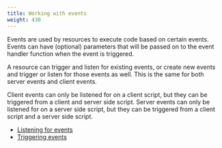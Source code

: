 ```yaml
---
title: Working with events
weight: 430
---
```


Events are used by resources to execute code based on certain events. Events can have (optional) parameters that will be
passed on to the event handler function when the event is triggered.

A resource can trigger and listen for existing events, or create new events and trigger or listen for those events as
well. This is the same for both server events and client events.

Client events can only be listened for on a client script, but they can be triggered from a client and server side
script. Server events can only be listened for on a server side script, but they can be triggered from a client script
and a server side script.

- [Listening for events](/scripting-manual/working-with-events/listening-for-events)
- [Triggering events](/scripting-manual/working-with-events/triggering-events)

<!-- TODO
- [Using events](/scripting-manual/working-with-events/using-events)
- [Creating new events](/scripting-manual/working-with-event/creating-new-events)
- [Server-client communication](/scripting-manual/working-with-event/server-client-communication)
-->
